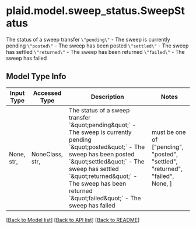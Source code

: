 # plaid.model.sweep_status.SweepStatus

The status of a sweep transfer  `\"pending\"` - The sweep is currently pending `\"posted\"` - The sweep has been posted `\"settled\"` - The sweep has settled `\"returned\"` - The sweep has been returned `\"failed\"` - The sweep has failed

## Model Type Info
Input Type | Accessed Type | Description | Notes
------------ | ------------- | ------------- | -------------
None, str,  | NoneClass, str,  | The status of a sweep transfer  &#x60;\&quot;pending\&quot;&#x60; - The sweep is currently pending &#x60;\&quot;posted\&quot;&#x60; - The sweep has been posted &#x60;\&quot;settled\&quot;&#x60; - The sweep has settled &#x60;\&quot;returned\&quot;&#x60; - The sweep has been returned &#x60;\&quot;failed\&quot;&#x60; - The sweep has failed | must be one of ["pending", "posted", "settled", "returned", "failed", None, ] 

[[Back to Model list]](../../README.md#documentation-for-models) [[Back to API list]](../../README.md#documentation-for-api-endpoints) [[Back to README]](../../README.md)

